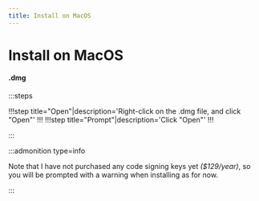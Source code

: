 ```yaml
---
title: Install on MacOS
---
```


# Install on MacOS

<!-- -   **dmg:** Right-click on the .dmg file, click "Open". When promted click "Open" again. Then you should be good to go. -->

#### .dmg

:::steps

!!!step title="Open"|description='Right-click on the .dmg file, and click "Open"'
!!!
!!!step title="Prompt"|description='Click "Open"'
!!!

:::

:::admonition type=info

Note that I have not purchased any code signing keys yet _($129/year)_, so you will be prompted with a warning when installing as for now.

:::
